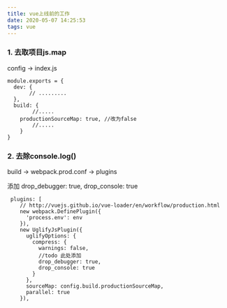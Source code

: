 ```yaml
---
title: vue上线前的工作
date: 2020-05-07 14:25:53
tags: vue
---
```


### 1.  去取项目js.map
config -> index.js
```
module.exports = {
  dev: {
       // .........
  },
  build: {
        //.....
    productionSourceMap: true, //改为false
        //.....
    }
}
```
### 2. 去除console.log()
 build -> webpack.prod.conf ->  plugins

 添加  drop_debugger: true,
          drop_console: true

```
 plugins: [
    // http://vuejs.github.io/vue-loader/en/workflow/production.html
    new webpack.DefinePlugin({
      'process.env': env
    }),
    new UglifyJsPlugin({
      uglifyOptions: {
        compress: {
          warnings: false,
          //todo 此处添加
          drop_debugger: true,
          drop_console: true
        }
      },
      sourceMap: config.build.productionSourceMap,
      parallel: true
    }),
```
